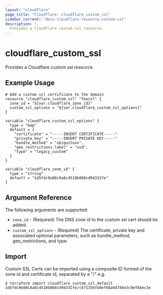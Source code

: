 ```yaml
---
layout: "cloudflare"
page_title: "Cloudflare: cloudflare_custom_ssl"
sidebar_current: "docs-cloudflare-resource-custom-ssl"
description: !-
  Provides a Cloudflare custom ssl resource.
---
```


# cloudflare_custom_ssl

Provides a Cloudflare custom ssl resource.

## Example Usage

```hcl
# Add a custom ssl certificate to the domain
resource "cloudflare_custom_ssl" "foossl" {
  zone_id = "${var.cloudflare_zone_id}"
  custom_ssl_options = "${var.cloudflare_custom_ssl_options}"
}

variable "cloudflare_custom_ssl_options" {
  type = "map"
  default = {
    "certificate" = "-----INSERT CERTIFICATE-----"
    "private_key" = "-----INSERT PRIVATE KEY-----"
    "bundle_method" = "ubiquitous",
    "geo_restrictions.label" = "usd",
    "type" = "legacy_custom"
  }
}

variable "cloudflare_zone_id" {
  type = "string"
  default = "1d5fdc9e88c8a8c4518b068cd94331fe"
}
```

## Argument Reference

The following arguments are supported:

* `zone_id` - (Required) The DNS zone id to the custom ssl cert should be added.
* `custom_ssl_options` - (Required) The certificate, private key and associated optional parameters, such as bundle_method, geo_restrictions, and type.
 
## Import

Custom SSL Certs can be imported using a composite ID formed of the zone id and certificate id,
separated by a "/" e.g.

```
$ terraform import cloudflare_custom_ssl.default 1d5fdc9e88c8a8c4518b068cd94331fe/c671356fb0ef68a9d746e3c9ef84ec3e
```
